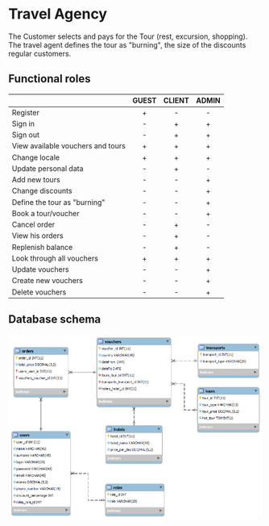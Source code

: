 # Travel Agency

The Customer selects and pays for the Tour (rest, excursion,
shopping). The travel agent defines the tour as "burning", the size of the discounts
regular customers.

## Functional roles
||GUEST|CLIENT|ADMIN|
| :- | :-: | :-: | :-: |
|Register|+|-|-|
|Sign in|-|+|+|
|Sign out|-|+|+|
|View available vouchers and tours|+|+|+|
|Change locale|+|+|+|
|Update personal data|-|+|-|
|Add new tours|-|-|+|
|Change discounts|-|-|+|
|Define the tour as "burning"|-|-|+|
|Book a tour/voucher|-|-|+|
|Cancel order|-|+|-|
|View his orders|-|+|-|
|Replenish balance|-|+|-|
|Look through all vouchers|+|+|+|
|Update vouchers|-|-|+|
|Create new vouchers|-|-|+|
|Delete vouchers|-|-|+|


## Database schema
</p>
<p align="center">
  <kbd> <img alt="Database" src="https://github.com/mazetsveronika/travelagency/blob/fb0fbd3efa1e9c3f4885bd81bc248ba632b59025/agency_db_scheme.png" width="800" style="border-radius:10px"\></kbd> 
</p>
